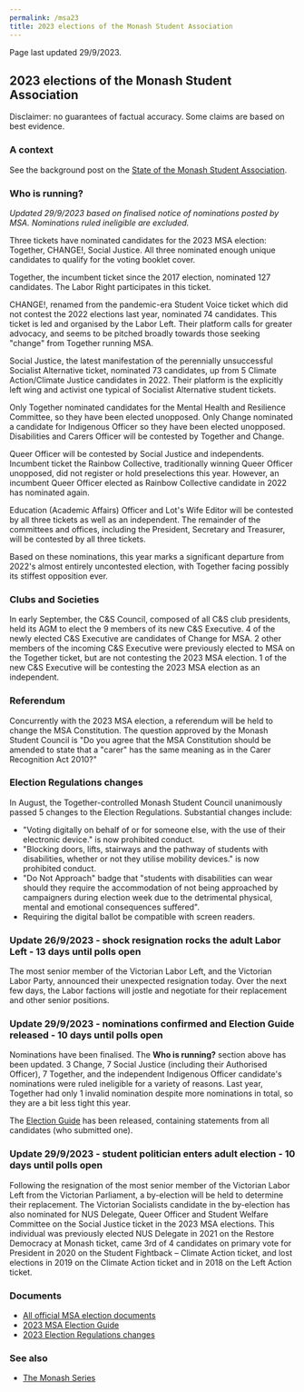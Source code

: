 ```yaml
---
permalink: /msa23
title: 2023 elections of the Monash Student Association
---
```


Page last updated 29/9/2023.

## 2023 elections of the Monash Student Association

Disclaimer: no guarantees of factual accuracy. Some claims are based on best evidence.

### A context

See the background post on the [State of the Monash Student Association](/msa).

### Who is running?

*Updated 29/9/2023 based on finalised notice of nominations posted by MSA. Nominations ruled ineligible are excluded.*

Three tickets have nominated candidates for the 2023 MSA election: Together, CHANGE!, Social Justice. All three nominated enough unique candidates to qualify for the voting booklet cover.

Together, the incumbent ticket since the 2017 election, nominated 127 candidates. The Labor Right participates in this ticket.

CHANGE!, renamed from the pandemic-era Student Voice ticket which did not contest the 2022 elections last year, nominated 74 candidates. This ticket is led and organised by the Labor Left. Their platform calls for greater advocacy, and seems to be pitched broadly towards those seeking "change" from Together running MSA.

Social Justice, the latest manifestation of the perennially unsuccessful Socialist Alternative ticket, nominated 73 candidates, up from 5 Climate Action/Climate Justice candidates in 2022. Their platform is the explicitly left wing and activist one typical of Socialist Alternative student tickets.

Only Together nominated candidates for the Mental Health and Resilience Committee, so they have been elected unopposed. Only Change nominated a candidate for Indigenous Officer so they have been elected unopposed. Disabilities and Carers Officer will be contested by Together and Change.

Queer Officer will be contested by Social Justice and independents. Incumbent ticket the Rainbow Collective, traditionally winning Queer Officer unopposed, did not register or hold preselections this year. However, an incumbent Queer Officer elected as Rainbow Collective candidate in 2022 has nominated again.

Education (Academic Affairs) Officer and Lot's Wife Editor will be contested by all three tickets as well as an independent. The remainder of the committees and offices, including the President, Secretary and Treasurer, will be contested by all three tickets.

Based on these nominations, this year marks a significant departure from 2022's almost entirely uncontested election, with Together facing possibly its stiffest opposition ever.

### Clubs and Societies

In early September, the C&S Council, composed of all C&S club presidents, held its AGM to elect the 9 members of its new C&S Executive. 4 of the newly elected C&S Executive are candidates of Change for MSA. 2 other members of the incoming C&S Executive were previously elected to MSA on the Together ticket, but are not contesting the 2023 MSA election. 1 of the new C&S Executive will be contesting the 2023 MSA election as an independent.

### Referendum

Concurrently with the 2023 MSA election, a referendum will be held to change the MSA Constitution. The question approved by the Monash Student Council is "Do you agree that the MSA Constitution should be amended to state that a "carer" has the same meaning as in the Carer Recognition Act 2010?"

### Election Regulations changes

In August, the Together-controlled Monash Student Council unanimously passed 5 changes to the Election Regulations. Substantial changes include:
- "Voting digitally on behalf of or for someone else, with the use of their electronic device." is now prohibited conduct.
- "Blocking doors, lifts, stairways and the pathway of students with disabilities, whether or not they utilise mobility devices." is now prohibited conduct.
- "Do Not Approach" badge that "students with disabilities can wear should they require the accommodation of not being approached by campaigners during election week due to the detrimental physical, mental and emotional consequences suffered".
- Requiring the digital ballot be compatible with screen readers.

### Update 26/9/2023 - shock resignation rocks the adult Labor Left - 13 days until polls open

The most senior member of the Victorian Labor Left, and the Victorian Labor Party, announced their unexpected resignation today. Over the next few days, the Labor factions will jostle and negotiate for their replacement and other senior positions.

### Update 29/9/2023 - nominations confirmed and Election Guide released - 10 days until polls open

Nominations have been finalised. The **Who is running?** section above has been updated. 3 Change, 7 Social Justice (including their Authorised Officer), 7 Together, and the independent Indigenous Officer candidate's nominations were ruled ineligible for a variety of reasons. Last year, Together had only 1 invalid nomination despite more nominations in total, so they are a bit less tight this year.

The [Election Guide](https://www.yumpu.com/en/document/read/68458888/msa-election-guide-2023) has been released, containing statements from all candidates (who submitted one).

### Update 29/9/2023 - student politician enters adult election - 10 days until polls open

Following the resignation of the most senior member of the Victorian Labor Left from the Victorian Parliament, a by-election will be held to determine their replacement. The Victorian Socialists candidate in the by-election has also nominated for NUS Delegate, Queer Officer and Student Welfare Committee on the Social Justice ticket in the 2023 MSA elections. This individual was previously elected NUS Delegate in 2021 on the Restore Democracy at Monash ticket, came 3rd of 4 candidates on primary vote for President in 2020 on the Student Fightback – Climate Action ticket, and lost elections in 2019 on the Climate Action ticket and in 2018 on the Left Action ticket.

### Documents

- [All official MSA election documents](https://msa.monash.edu/elections)
- [2023 MSA Election Guide](https://www.yumpu.com/en/document/read/68458888/msa-election-guide-2023)
- [2023 Election Regulations changes](https://docs.google.com/document/d/179EVEMkXy_XXNNwHGQY-06_rqdXst7QEQl4DRSXRXk8/edit)

### See also

- [The Monash Series](/msa)

